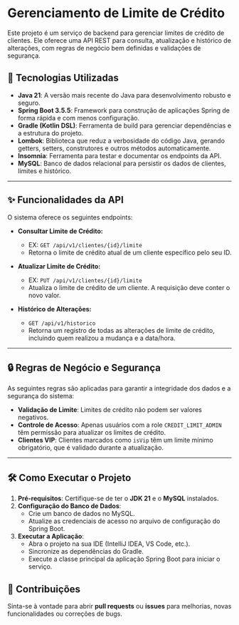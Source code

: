 # Gerenciamento de Limite de Crédito

Este projeto é um serviço de backend para gerenciar limites de crédito de clientes. Ele oferece uma API REST para consulta, atualização e histórico de alterações, com regras de negócio bem definidas e validações de segurança.

## 🚀 Tecnologias Utilizadas

* **Java 21**: A versão mais recente do Java para desenvolvimento robusto e seguro.
* **Spring Boot 3.5.5**: Framework para construção de aplicações Spring de forma rápida e com menos configuração.
* **Gradle (Kotlin DSL)**: Ferramenta de build para gerenciar dependências e a estrutura do projeto.
* **Lombok**: Biblioteca que reduz a verbosidade do código Java, gerando getters, setters, construtores e outros métodos automaticamente.
* **Insomnia**: Ferramenta para testar e documentar os endpoints da API.
* **MySQL**: Banco de dados relacional para persistir os dados de clientes, limites e histórico.

---

## ✨ Funcionalidades da API

O sistema oferece os seguintes endpoints:

* **Consultar Limite de Crédito:**
    * EX: `GET /api/v1/clientes/{id}/limite`
    * Retorna o limite de crédito atual de um cliente específico pelo seu ID.

* **Atualizar Limite de Crédito:**
    * EX: `PUT /api/v1/clientes/{id}/limite`
    * Atualiza o limite de crédito de um cliente. A requisição deve conter o novo valor.

* **Histórico de Alterações:**
    * `GET /api/v1/historico`
    * Retorna um registro de todas as alterações de limite de crédito, incluindo quem realizou a mudança e a data/hora.

---

## 🔒 Regras de Negócio e Segurança

As seguintes regras são aplicadas para garantir a integridade dos dados e a segurança do sistema:

* **Validação de Limite**: Limites de crédito não podem ser valores negativos.
* **Controle de Acesso**: Apenas usuários com a role `CREDIT_LIMIT_ADMIN` têm permissão para atualizar os limites de crédito.
* **Clientes VIP**: Clientes marcados como `isVip` têm um limite mínimo obrigatório, que é validado durante a atualização.

---

## 🛠️ Como Executar o Projeto

1.  **Pré-requisitos**: Certifique-se de ter o **JDK 21** e o **MySQL** instalados.
2.  **Configuração do Banco de Dados**:
    * Crie um banco de dados no MySQL.
    * Atualize as credenciais de acesso no arquivo de configuração do Spring Boot.
3.  **Executar a Aplicação**:
    * Abra o projeto na sua IDE (IntelliJ IDEA, VS Code, etc.).
    * Sincronize as dependências do Gradle.
    * Execute a classe principal da aplicação Spring Boot para iniciar o serviço.

## 🤝 Contribuições

Sinta-se à vontade para abrir **pull requests** ou **issues** para melhorias, novas funcionalidades ou correções de bugs.
